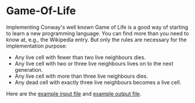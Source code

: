 # Game-Of-Life

Implementing Conway's well known Game of Life is a good way of starting to learn a new programming language. You can find more than you need to know at, e.g., the Wikipedia entry. But only the rules are necessary for the implementation purpose:
- Any live cell with fewer than two live neighbours dies.
- Any live cell with two or three live neighbours lives on to the next generation.
- Any live cell with more than three live neighbours dies.
- Any dead cell with exactly three live neighbours becomes a live cell.

Here are the [example input file](./input.txt) and [example output file](./output.txt).
